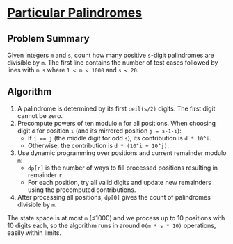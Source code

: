 # [Particular Palindromes](https://www.spoj.com/problems/PARTPALI/)

## Problem Summary
Given integers `m` and `s`, count how many positive `s`-digit palindromes are divisible by `m`. The first line contains the number of test cases followed by lines with `m s` where `1 < m < 1000` and `s < 20`.

## Algorithm
1. A palindrome is determined by its first `ceil(s/2)` digits. The first digit cannot be zero.
2. Precompute powers of ten modulo `m` for all positions. When choosing digit `d` for position `i` (and its mirrored position `j = s-1-i`):
   - If `i == j` (the middle digit for odd `s`), its contribution is `d * 10^i`.
   - Otherwise, the contribution is `d * (10^i + 10^j)`.
3. Use dynamic programming over positions and current remainder modulo `m`:
   - `dp[r]` is the number of ways to fill processed positions resulting in remainder `r`.
   - For each position, try all valid digits and update new remainders using the precomputed contributions.
4. After processing all positions, `dp[0]` gives the count of palindromes divisible by `m`.

The state space is at most `m` (≤1000) and we process up to 10 positions with 10 digits each, so the algorithm runs in around `O(m * s * 10)` operations, easily within limits.
